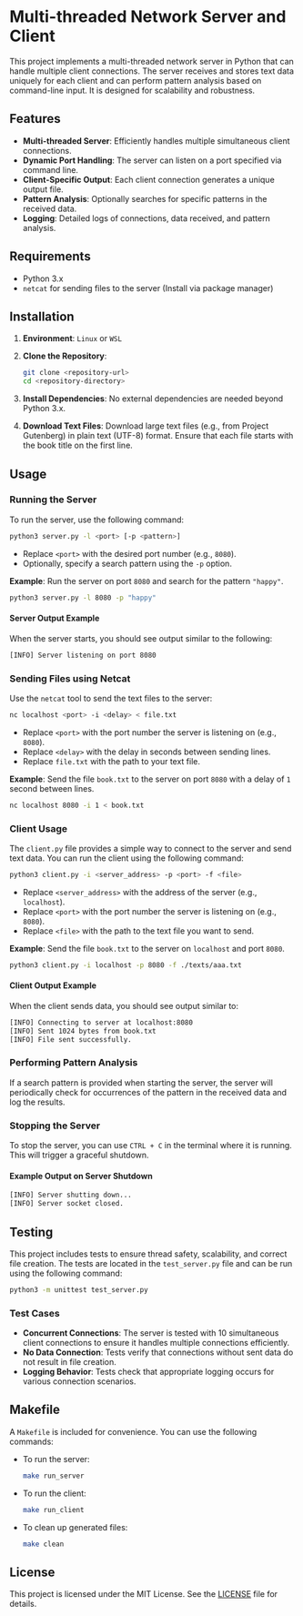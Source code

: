 # Multi-threaded Network Server and Client

This project implements a multi-threaded network server in Python that can handle multiple client connections. The server receives and stores text data uniquely for each client and can perform pattern analysis based on command-line input. It is designed for scalability and robustness.

## Features

- **Multi-threaded Server**: Efficiently handles multiple simultaneous client connections.
- **Dynamic Port Handling**: The server can listen on a port specified via command line.
- **Client-Specific Output**: Each client connection generates a unique output file.
- **Pattern Analysis**: Optionally searches for specific patterns in the received data.
- **Logging**: Detailed logs of connections, data received, and pattern analysis.

## Requirements

- Python 3.x
- `netcat` for sending files to the server (Install via package manager)

## Installation

1. **Environment**: `Linux` or `WSL`
2. **Clone the Repository**:

   ```bash
   git clone <repository-url>
   cd <repository-directory>
   ```

3. **Install Dependencies**:
   No external dependencies are needed beyond Python 3.x.

4. **Download Text Files**:
   Download large text files (e.g., from Project Gutenberg) in plain text (UTF-8) format. Ensure that each file starts with the book title on the first line.

## Usage

### Running the Server

To run the server, use the following command:

```bash
python3 server.py -l <port> [-p <pattern>]
```

- Replace `<port>` with the desired port number (e.g., `8080`).
- Optionally, specify a search pattern using the `-p` option.

**Example**: Run the server on port `8080` and search for the pattern `"happy"`.

```bash
python3 server.py -l 8080 -p "happy"
```

#### Server Output Example

When the server starts, you should see output similar to the following:

```bash
[INFO] Server listening on port 8080
```

### Sending Files using Netcat

Use the `netcat` tool to send the text files to the server:

```bash
nc localhost <port> -i <delay> < file.txt
```

- Replace `<port>` with the port number the server is listening on (e.g., `8080`).
- Replace `<delay>` with the delay in seconds between sending lines.
- Replace `file.txt` with the path to your text file.

**Example**: Send the file `book.txt` to the server on port `8080` with a delay of `1` second between lines.

```bash
nc localhost 8080 -i 1 < book.txt
```

### Client Usage

The `client.py` file provides a simple way to connect to the server and send text data. You can run the client using the following command:

```bash
python3 client.py -i <server_address> -p <port> -f <file>
```

- Replace `<server_address>` with the address of the server (e.g., `localhost`).
- Replace `<port>` with the port number the server is listening on (e.g., `8080`).
- Replace `<file>` with the path to the text file you want to send.

**Example**: Send the file `book.txt` to the server on `localhost` and port `8080`.

```bash
python3 client.py -i localhost -p 8080 -f ./texts/aaa.txt
```

#### Client Output Example

When the client sends data, you should see output similar to:

```bash
[INFO] Connecting to server at localhost:8080
[INFO] Sent 1024 bytes from book.txt
[INFO] File sent successfully.
```

### Performing Pattern Analysis

If a search pattern is provided when starting the server, the server will periodically check for occurrences of the pattern in the received data and log the results.

### Stopping the Server

To stop the server, you can use `CTRL + C` in the terminal where it is running. This will trigger a graceful shutdown.

#### Example Output on Server Shutdown

```bash
[INFO] Server shutting down...
[INFO] Server socket closed.
```

## Testing

This project includes tests to ensure thread safety, scalability, and correct file creation. The tests are located in the `test_server.py` file and can be run using the following command:

```bash
python3 -m unittest test_server.py
```

### Test Cases

- **Concurrent Connections**: The server is tested with 10 simultaneous client connections to ensure it handles multiple connections efficiently.
- **No Data Connection**: Tests verify that connections without sent data do not result in file creation.
- **Logging Behavior**: Tests check that appropriate logging occurs for various connection scenarios.

## Makefile

A `Makefile` is included for convenience. You can use the following commands:

- To run the server:

  ```bash
  make run_server
  ```

- To run the client:

  ```bash
  make run_client
  ```

- To clean up generated files:

  ```bash
  make clean
  ```

## License

This project is licensed under the MIT License. See the [LICENSE](LICENSE) file for details.
